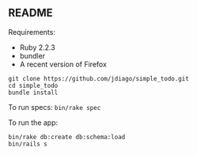 ## README

Requirements:
* Ruby 2.2.3
* bundler
* A recent version of Firefox


```
git clone https://github.com/jdiago/simple_todo.git
cd simple_todo
bundle install
```

To run specs:
`bin/rake spec`

To run the app:
```
bin/rake db:create db:schema:load
bin/rails s
```
